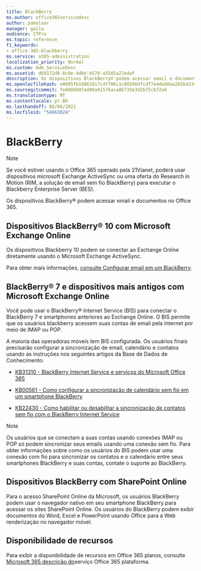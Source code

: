 ```yaml
---
title: BlackBerry
ms.author: office365servicedesc
author: pamelaar
manager: gailw
audience: ITPro
ms.topic: reference
f1_keywords:
- office-365-blackberry
ms.service: o365-administration
localization_priority: Normal
ms.custom: Adm_ServiceDesc
ms.assetid: d6d172d8-8c0e-4dbd-b570-a5585a27edaf
description: Os dispositivos BlackBerry® podem acessar email e documentos no Office 365.
ms.openlocfilehash: e0605fb16861617c4f706c1c802669fcdf7e4deb0ea265b433d88e0223dd1d14
ms.sourcegitcommit: fe808bb97ad09a91576aca8b733e3d2b75cb72e6
ms.translationtype: MT
ms.contentlocale: pt-BR
ms.lasthandoff: 08/06/2021
ms.locfileid: "54663024"
---
```

# <a name="blackberry"></a>BlackBerry

> [!NOTE]
> Se você estiver usando o Office 365 operado pela 21Vianet, poderá usar dispositivos microsoft Exchange ActiveSync ou uma oferta do Research in Motion (RIM, a solução de email sem fio BlackBerry) para executar o Blackberry Enterprise Server (BES). 
  
Os dispositivos BlackBerry® podem acessar email e documentos no Office 365.
  
## <a name="blackberry-10-smartphones-with-microsoft-exchange-online"></a>Dispositivos BlackBerry® 10 com Microsoft Exchange Online

Os dispositivos Blackberry 10 podem se conectar ao Exchange Online diretamente usando o Microsoft Exchange ActiveSync.
  
Para obter mais informações, [consulte Configurar email em um BlackBerry](https://go.microsoft.com/fwlink/?linkid=863394).
  
## <a name="blackberry-7-and-earlier-smartphones-with-microsoft-exchange-online"></a>BlackBerry® 7 e dispositivos mais antigos com Microsoft Exchange Online

Você pode usar o BlackBerry® Internet Service (BIS) para conectar o BlackBerry 7 e smartphones anteriores ao Exchange Online. O BIS permite que os usuários blackberry acessem suas contas de email pela Internet por meio de IMAP ou POP.
  
A maioria das operadoras móveis tem BIS configurada. Os usuários finais precisarão configurar a sincronização de email, calendário e contatos usando as instruções nos seguintes artigos da Base de Dados de Conhecimento:
  
- [KB31310 - BlackBerry Internet Service e serviços do Microsoft Office 365](https://go.microsoft.com/fwlink/?LinkID=826158&amp;clcid=0x409)
    
- [KB00561 - Como configurar a sincronização de calendário sem fio em um smartphone BlackBerry](https://go.microsoft.com/fwlink/?LinkID=826160&amp;clcid=0x409)
    
- [KB22430 - Como habilitar ou desabilitar a sincronização de contatos sem fio com o BlackBerry Internet Service](https://go.microsoft.com/fwlink/?LinkID=826161&amp;clcid=0x409)
    
> [!NOTE]
> Os usuários que se conectam a suas contas usando conexões IMAP ou POP só podem sincronizar seus emails usando uma conexão sem fio. Para obter informações sobre como os usuários do BIS podem usar uma conexão com fio para sincronizar os contatos e o calendário entre seus smartphones BlackBerry e suas contas, contate o suporte ao BlackBerry. 
  
## <a name="blackberry-smartphones-with-sharepoint-online"></a>Dispositivos BlackBerry com SharePoint Online

Para o acesso SharePoint Online da Microsoft, os usuários BlackBerry podem usar o navegador nativo em seu smartphone BlackBerry para acessar os sites SharePoint Online. Os usuários do BlackBerry podem exibir documentos do Word, Excel e PowerPoint usando Office para a Web renderização no navegador móvel.
  
## <a name="feature-availability"></a>Disponibilidade de recursos

Para exibir a disponibilidade de recursos em Office 365 planos, consulte [Microsoft 365 descrição do](office-365-platform-service-description.md)serviço Office 365 plataforma.
  